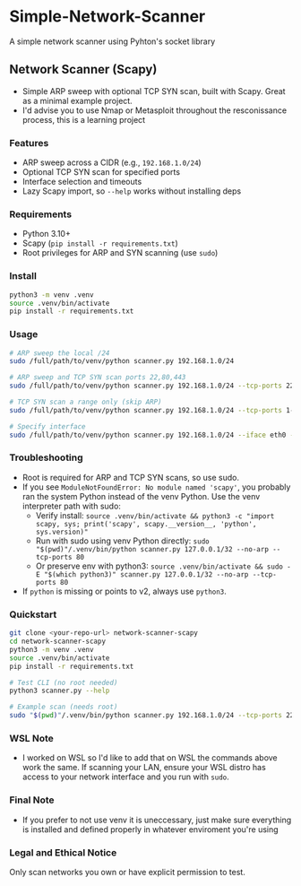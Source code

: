 # Simple-Network-Scanner
A simple network scanner using Pyhton's socket library
## Network Scanner (Scapy)

- Simple ARP sweep with optional TCP SYN scan, built with Scapy. Great as a minimal example project.
- I'd advise you to use Nmap or Metasploit throughout the resconissance process, this is a learning project 
### Features
- ARP sweep across a CIDR (e.g., `192.168.1.0/24`)
- Optional TCP SYN scan for specified ports
- Interface selection and timeouts
- Lazy Scapy import, so `--help` works without installing deps

### Requirements
- Python 3.10+
- Scapy (`pip install -r requirements.txt`)
- Root privileges for ARP and SYN scanning (use `sudo`)

### Install
```bash
python3 -m venv .venv
source .venv/bin/activate
pip install -r requirements.txt
```

### Usage
```bash
# ARP sweep the local /24
sudo /full/path/to/venv/python scanner.py 192.168.1.0/24

# ARP sweep and TCP SYN scan ports 22,80,443
sudo /full/path/to/venv/python scanner.py 192.168.1.0/24 --tcp-ports 22,80,443

# TCP SYN scan a range only (skip ARP)
sudo /full/path/to/venv/python scanner.py 192.168.1.0/24 --tcp-ports 1-1024 --no-arp

# Specify interface
sudo /full/path/to/venv/python scanner.py 192.168.1.0/24 --iface eth0 --tcp-ports 22-25
```

### Troubleshooting
- Root is required for ARP and TCP SYN scans, so use sudo.
- If you see `ModuleNotFoundError: No module named 'scapy'`, you probably ran the system Python instead of the venv Python. Use the venv interpreter path with sudo:
  - Verify install: `source .venv/bin/activate && python3 -c "import scapy, sys; print('scapy', scapy.__version__, 'python', sys.version)"`
  - Run with sudo using venv Python directly:
    `sudo "$(pwd)"/.venv/bin/python scanner.py 127.0.0.1/32 --no-arp --tcp-ports 80`
  - Or preserve env with python3:
    `source .venv/bin/activate && sudo -E "$(which python3)" scanner.py 127.0.0.1/32 --no-arp --tcp-ports 80`
- If `python` is missing or points to v2, always use `python3`.

### Quickstart
```bash
git clone <your-repo-url> network-scanner-scapy
cd network-scanner-scapy
python3 -m venv .venv
source .venv/bin/activate
pip install -r requirements.txt

# Test CLI (no root needed)
python3 scanner.py --help

# Example scan (needs root)
sudo "$(pwd)"/.venv/bin/python scanner.py 192.168.1.0/24 --tcp-ports 22,80,443
```

### WSL Note
- I worked on WSL so I'd like to add that on WSL the commands above work the same. If scanning your LAN, ensure your WSL distro has access to your network interface and you run with `sudo`.

### Final Note
- If you prefer to not use venv it is uneccessary, just make sure everything is installed and defined properly in whatever enviroment you're using

### Legal and Ethical Notice
Only scan networks you own or have explicit permission to test.

